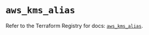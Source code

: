 # `aws_kms_alias`

Refer to the Terraform Registry for docs: [`aws_kms_alias`](https://registry.terraform.io/providers/hashicorp/aws/3.76.1/docs/resources/kms_alias).
